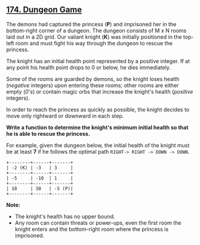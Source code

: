 ## [174. Dungeon Game](https://leetcode.com/problems/dungeon-game/description/)

The demons had captured the princess (**P**) and imprisoned her in the bottom-right corner of a dungeon. The dungeon consists of M x N rooms laid out in a 2D grid. Our valiant knight (**K**) was initially positioned in the top-left room and must fight his way through the dungeon to rescue the princess.

The knight has an initial health point represented by a positive integer. If at any point his health point drops to 0 or below, he dies immediately.

Some of the rooms are guarded by demons, so the knight loses health (*negative* integers) upon entering these rooms; other rooms are either empty (*0's*) or contain magic orbs that increase the knight's health (*positive* integers).

In order to reach the princess as quickly as possible, the knight decides to move only rightward or downward in each step.

 

**Write a function to determine the knight's minimum initial health so that he is able to rescue the princess.**

For example, given the dungeon below, the initial health of the knight must be at least **7** if he follows the optimal path `RIGHT-> RIGHT -> DOWN -> DOWN`.

```
+--------+------+-------+
| -2 (K) | -3   | 3     |
+--------+------+-------+
| -5     | -10  | 1     |
+--------+------+-------+
| 10     | 30   | -5 (P)|
+--------+------+-------+
```


**Note:**

- The knight's health has no upper bound.
- Any room can contain threats or power-ups, even the first room the knight enters and the bottom-right room where the princess is imprisoned.